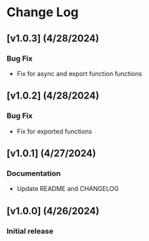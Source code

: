 # Change Log

## [v1.0.3] (4/28/2024)

### Bug Fix
- Fix for async and export function functions

## [v1.0.2] (4/28/2024)

### Bug Fix
- Fix for exported functions

## [v1.0.1] (4/27/2024)

### Documentation
- Update README and CHANGELOG 

## [v1.0.0] (4/26/2024)

### Initial release